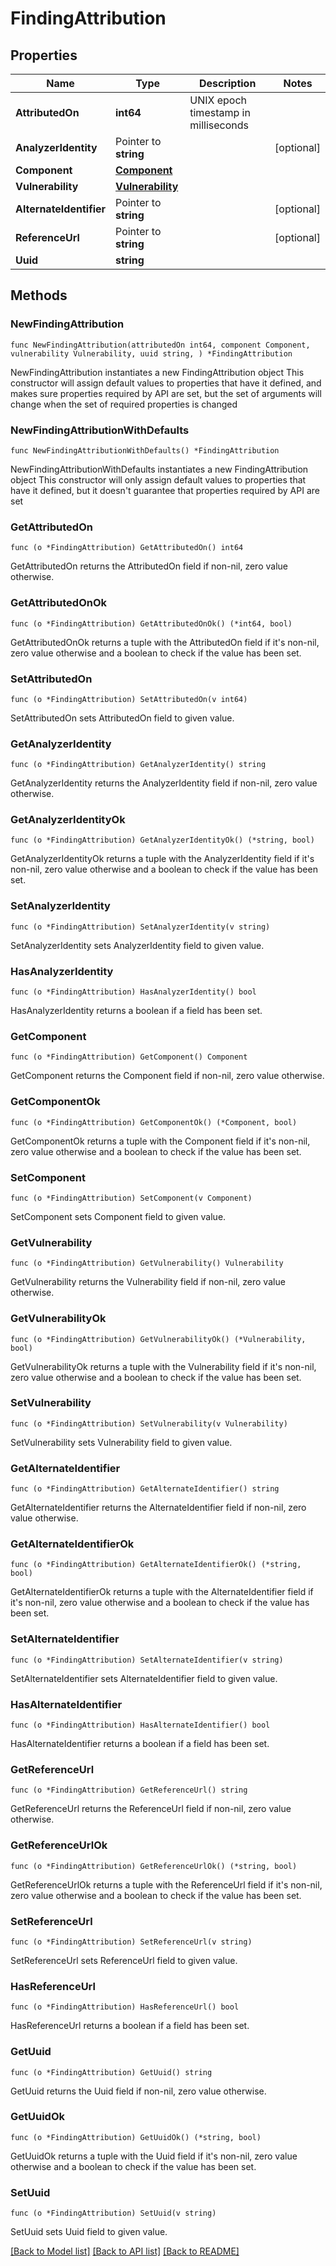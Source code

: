 # FindingAttribution

## Properties

Name | Type | Description | Notes
------------ | ------------- | ------------- | -------------
**AttributedOn** | **int64** | UNIX epoch timestamp in milliseconds | 
**AnalyzerIdentity** | Pointer to **string** |  | [optional] 
**Component** | [**Component**](Component.md) |  | 
**Vulnerability** | [**Vulnerability**](Vulnerability.md) |  | 
**AlternateIdentifier** | Pointer to **string** |  | [optional] 
**ReferenceUrl** | Pointer to **string** |  | [optional] 
**Uuid** | **string** |  | 

## Methods

### NewFindingAttribution

`func NewFindingAttribution(attributedOn int64, component Component, vulnerability Vulnerability, uuid string, ) *FindingAttribution`

NewFindingAttribution instantiates a new FindingAttribution object
This constructor will assign default values to properties that have it defined,
and makes sure properties required by API are set, but the set of arguments
will change when the set of required properties is changed

### NewFindingAttributionWithDefaults

`func NewFindingAttributionWithDefaults() *FindingAttribution`

NewFindingAttributionWithDefaults instantiates a new FindingAttribution object
This constructor will only assign default values to properties that have it defined,
but it doesn't guarantee that properties required by API are set

### GetAttributedOn

`func (o *FindingAttribution) GetAttributedOn() int64`

GetAttributedOn returns the AttributedOn field if non-nil, zero value otherwise.

### GetAttributedOnOk

`func (o *FindingAttribution) GetAttributedOnOk() (*int64, bool)`

GetAttributedOnOk returns a tuple with the AttributedOn field if it's non-nil, zero value otherwise
and a boolean to check if the value has been set.

### SetAttributedOn

`func (o *FindingAttribution) SetAttributedOn(v int64)`

SetAttributedOn sets AttributedOn field to given value.


### GetAnalyzerIdentity

`func (o *FindingAttribution) GetAnalyzerIdentity() string`

GetAnalyzerIdentity returns the AnalyzerIdentity field if non-nil, zero value otherwise.

### GetAnalyzerIdentityOk

`func (o *FindingAttribution) GetAnalyzerIdentityOk() (*string, bool)`

GetAnalyzerIdentityOk returns a tuple with the AnalyzerIdentity field if it's non-nil, zero value otherwise
and a boolean to check if the value has been set.

### SetAnalyzerIdentity

`func (o *FindingAttribution) SetAnalyzerIdentity(v string)`

SetAnalyzerIdentity sets AnalyzerIdentity field to given value.

### HasAnalyzerIdentity

`func (o *FindingAttribution) HasAnalyzerIdentity() bool`

HasAnalyzerIdentity returns a boolean if a field has been set.

### GetComponent

`func (o *FindingAttribution) GetComponent() Component`

GetComponent returns the Component field if non-nil, zero value otherwise.

### GetComponentOk

`func (o *FindingAttribution) GetComponentOk() (*Component, bool)`

GetComponentOk returns a tuple with the Component field if it's non-nil, zero value otherwise
and a boolean to check if the value has been set.

### SetComponent

`func (o *FindingAttribution) SetComponent(v Component)`

SetComponent sets Component field to given value.


### GetVulnerability

`func (o *FindingAttribution) GetVulnerability() Vulnerability`

GetVulnerability returns the Vulnerability field if non-nil, zero value otherwise.

### GetVulnerabilityOk

`func (o *FindingAttribution) GetVulnerabilityOk() (*Vulnerability, bool)`

GetVulnerabilityOk returns a tuple with the Vulnerability field if it's non-nil, zero value otherwise
and a boolean to check if the value has been set.

### SetVulnerability

`func (o *FindingAttribution) SetVulnerability(v Vulnerability)`

SetVulnerability sets Vulnerability field to given value.


### GetAlternateIdentifier

`func (o *FindingAttribution) GetAlternateIdentifier() string`

GetAlternateIdentifier returns the AlternateIdentifier field if non-nil, zero value otherwise.

### GetAlternateIdentifierOk

`func (o *FindingAttribution) GetAlternateIdentifierOk() (*string, bool)`

GetAlternateIdentifierOk returns a tuple with the AlternateIdentifier field if it's non-nil, zero value otherwise
and a boolean to check if the value has been set.

### SetAlternateIdentifier

`func (o *FindingAttribution) SetAlternateIdentifier(v string)`

SetAlternateIdentifier sets AlternateIdentifier field to given value.

### HasAlternateIdentifier

`func (o *FindingAttribution) HasAlternateIdentifier() bool`

HasAlternateIdentifier returns a boolean if a field has been set.

### GetReferenceUrl

`func (o *FindingAttribution) GetReferenceUrl() string`

GetReferenceUrl returns the ReferenceUrl field if non-nil, zero value otherwise.

### GetReferenceUrlOk

`func (o *FindingAttribution) GetReferenceUrlOk() (*string, bool)`

GetReferenceUrlOk returns a tuple with the ReferenceUrl field if it's non-nil, zero value otherwise
and a boolean to check if the value has been set.

### SetReferenceUrl

`func (o *FindingAttribution) SetReferenceUrl(v string)`

SetReferenceUrl sets ReferenceUrl field to given value.

### HasReferenceUrl

`func (o *FindingAttribution) HasReferenceUrl() bool`

HasReferenceUrl returns a boolean if a field has been set.

### GetUuid

`func (o *FindingAttribution) GetUuid() string`

GetUuid returns the Uuid field if non-nil, zero value otherwise.

### GetUuidOk

`func (o *FindingAttribution) GetUuidOk() (*string, bool)`

GetUuidOk returns a tuple with the Uuid field if it's non-nil, zero value otherwise
and a boolean to check if the value has been set.

### SetUuid

`func (o *FindingAttribution) SetUuid(v string)`

SetUuid sets Uuid field to given value.



[[Back to Model list]](../README.md#documentation-for-models) [[Back to API list]](../README.md#documentation-for-api-endpoints) [[Back to README]](../README.md)


